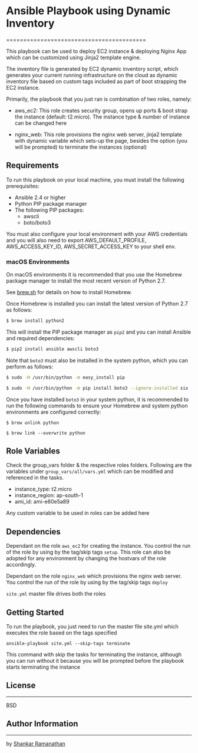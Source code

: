 # Ansible Playbook using Dynamic Inventory
=========================================

This playbook can be used to deploy EC2 instance & deploying Nginx App which can be customized using Jinja2 template engine.

The inventory file is generated by EC2 dynamic inventory script, which generates your current running infrastructure on the cloud as dynamic inventory file based on custom tags included as part of boot strapping the EC2 instance.

Primarily, the playbook that you just ran is combination of two roles, namely:

- aws_ec2: This role creates security group, opens up ports & boot strap the instance (default: t2.micro). The instance type & number of instance can be changed here

- nginx_web: This role provisions the nginx web server, jinja2 template with dynamic variable which sets-up the page, besides the option (you will be prompted) to terminate the instances (optional)

## Requirements

To run this playbook on your local machine, you must install the following prerequisites:

- Ansible 2.4 or higher
- Python PIP package manager
- The following PIP packages:
  - awscli
  - boto/boto3

You must also configure your local environment with your AWS credentials and you will also need to export AWS_DEFAULT_PROFILE, AWS_ACCESS_KEY_ID, AWS_SECRET_ACCESS_KEY to your shell env.

### macOS Environments

On macOS environments it is recommended that you use the Homebrew package manager to install the most recent version of Python 2.7.

See [brew.sh](http://brew.sh) for details on how to install Homebrew.

Once Homebrew is installed you can install the latest version of Python 2.7 as follows:

```bash
$ brew install python2

```

This will install the PIP package manager as `pip2` and you can install Ansible and required dependencies:

```bash
$ pip2 install ansible awscli boto3

```

Note that `boto3` must also be installed in the system python, which you can perform as follows:

```bash
$ sudo -H /usr/bin/python -m easy_install pip

$ sudo -H /usr/bin/python -m pip install boto3 --ignore-installed six

```

Once you have installed `boto3` in your system python, it is recommended to run the following commands to ensure your Homebrew and system python environments are configured correctly:

```
$ brew unlink python

$ brew link --overwrite python

```

## Role Variables

Check the group_vars folder & the respective roles folders. Following are the variables under `group_vars/all/vars.yml` which can be modified and referenced in the tasks.

- instance_type: t2.micro
- instance_region: ap-south-1
- ami_id: ami-e60e5a89

Any custom variable to be used in roles can be added here

## Dependencies

Dependant on the role `aws_ec2` for creating the instance. You control the run of the role by using by the tag/skip tags `setup`. This role can also be adopted for any environment by changing the hostvars of the role accordingly.

Dependant on the role `nginx_web` which provisions the nginx web server. You control the run of the role by using by the tag/skip tags `deploy`

`site.yml` master file drives both the roles

## Getting Started

To run the playbook, you just need to run the master file site.yml which executes the role based on the tags specified

```
ansible-playbook site.yml --skip-tags terminate
```

This command with skip the tasks for terminating the instance, although you can run without it because you will be prompted before the playbook starts terminating the instance

## License
-------

BSD

## Author Information
------------------

by [Shankar Ramanathan](https://linkedin.com/in/shankar-ramanathan-a5715b9/)

